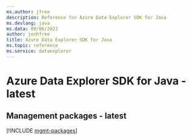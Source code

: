 ```yaml
---
ms.author: jfree
description: Reference for Azure Data Explorer SDK for Java
ms.devlang: java
ms.data: 09/06/2022
author: joshfree
title: Azure Data Explorer SDK for Java
ms.topic: reference
ms.service: dataexplorer
---
```

# Azure Data Explorer SDK for Java - latest

## Management packages - latest
[!INCLUDE [mgmt-packages](data-explorer-mgmt-index.md)]